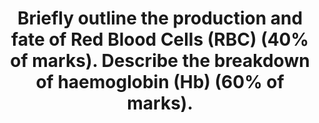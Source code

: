 ---
title: "Briefly outline the production and fate of Red Blood Cells (RBC) (40% of marks). Describe the breakdown of haemoglobin (Hb) (60% of marks)."
entityType: SAQ
exam: PEX
college: CICM
year: 2012
sitting: A
question: 15
passRate: 60
EC_expectedDomains:
- "Globin (protein), Fe and haem (porphyrin ring) were all expected to be considered separately – many candidates omitted one or all."
EC_extraCredit:
- "The production and fate of red blood cells was well known to most candidates."
- "Marrow production and its change with development, the sequence of haematogeny and RBC lifespan were well known."
EC_errorsCommon:
- "Some candidates failed to mention the role of erythropoietin and its stimulus by oxygen tension."
- "The breakdown of haemoglobin caused much confusion."
- "The steps were often confused as was the nature of transfer in blood, conjugation and release into bile."
- "Conversion to stercobilinogen or urobilinogen (with reabsorption from the gut and excretion in urine) caused similar confusion."
- "No marks were awarded for discussion of bile salt metabolism from cholesterol (not haem) or the differences between direct and indirect acting bilirubin."
---